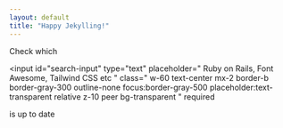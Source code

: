 ```yaml
---
layout: default
title: "Happy Jekylling!"
---
```


<div class="relative text-2xl flex justify-center font-extralight">
  <div>
    Check which
  </div>

  <input
    id="search-input"
    type="text"
    placeholder="
      Ruby on Rails, Font Awesome, Tailwind CSS etc
    "
    class="
      w-60 text-center mx-2 border-b border-gray-300 outline-none
      focus:border-gray-500 placeholder:text-transparent
      relative z-10 peer bg-transparent
    "
    required
  >

  <div
    id="typewriter"
    class="
      absolute top-0 w-full z-0 peer-focus:hidden peer-valid:hidden
      font-extralight text-gray-400
    "
  ></div>

  <div>
    is up to date
  </div>
</div>

<script src="https://unpkg.com/typewriter-effect@latest/dist/core.js"></script>
<script>
  new Typewriter('#typewriter', {
    strings: ['Ruby on Rails', 'Font Awesome', 'Tailwind CSS'],
    loop: true,
    autoStart: true
  })
</script>
